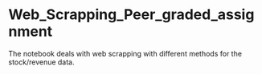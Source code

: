 # Web_Scrapping_Peer_graded_assignment
The notebook deals with web scrapping with different methods for the stock/revenue data.

